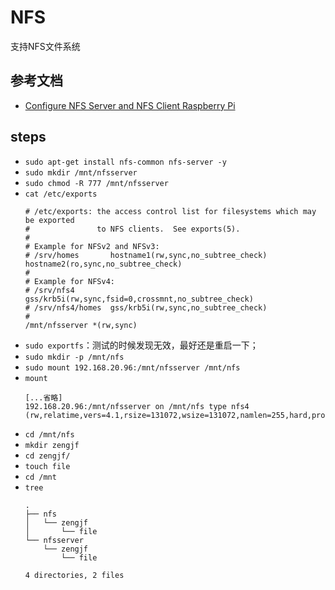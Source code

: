 # NFS

支持NFS文件系统

## 参考文档

* [Configure NFS Server and NFS Client Raspberry Pi](https://www.htpcguides.com/configure-nfs-server-and-nfs-client-raspberry-pi/)

## steps

* `sudo apt-get install nfs-common nfs-server -y`
* `sudo mkdir /mnt/nfsserver`
* `sudo chmod -R 777 /mnt/nfsserver`
* `cat /etc/exports`
  ```
  # /etc/exports: the access control list for filesystems which may be exported
  #               to NFS clients.  See exports(5).
  #
  # Example for NFSv2 and NFSv3:
  # /srv/homes       hostname1(rw,sync,no_subtree_check) hostname2(ro,sync,no_subtree_check)
  #
  # Example for NFSv4:
  # /srv/nfs4        gss/krb5i(rw,sync,fsid=0,crossmnt,no_subtree_check)
  # /srv/nfs4/homes  gss/krb5i(rw,sync,no_subtree_check)
  #
  /mnt/nfsserver *(rw,sync)
  ```
* `sudo exportfs`：测试的时候发现无效，最好还是重启一下；
* `sudo mkdir -p /mnt/nfs`
* `sudo mount 192.168.20.96:/mnt/nfsserver /mnt/nfs`
* `mount`
  ```
  [...省略]
  192.168.20.96:/mnt/nfsserver on /mnt/nfs type nfs4 (rw,relatime,vers=4.1,rsize=131072,wsize=131072,namlen=255,hard,proto=tcp,timeo=600,retrans=2,sec=sys,clientaddr=192.168.20.96,local_lock=none,addr=192.168.20.96)
  ```
* `cd /mnt/nfs`
* `mkdir zengjf`
* `cd zengjf/`
* `touch file`
* `cd /mnt`
* `tree`
  ```
  .
  ├── nfs
  │   └── zengjf
  │       └── file
  └── nfsserver
      └── zengjf
          └── file
  
  4 directories, 2 files
  ```